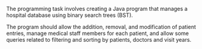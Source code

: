 The programming task involves creating a Java program that manages a hospital database using binary search trees (BST). 

The program should allow the addition, removal, and modification of patient entries, manage medical staff members for each patient, and allow some queries related to filtering and sorting by patients, doctors and visit years.
